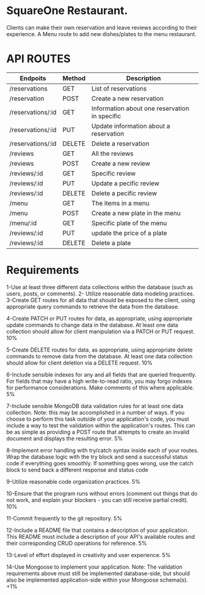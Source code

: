 

# SquareOne Restaurant.

Clients can make their own reservation and leave reviews according to their experience. 
A Menu route to add new dishes/plates to the menu restaurant. 

<h1> API ROUTES </h1>

| Endpoits      | Method        |Description    | 
| ------------- | ------------- | ------------- |
| /reservations | GET           | List of reservations  | 
| /reservation | POST | Create a new reservation |
| /reservations/:id  | GET      | Information about one reservation in specific | 
| /reservations/:id  | PUT    |Update information about a reservation | 
| /reservations/:id  | DELETE    |Delete a reservation| 
| /reviews     | GET            | All the reviews|
| /reviews     | POST           | Create a new review|
| /reviews/:id | GET            | Specific review|
| /reviews/:id | PUT           | Update a pecific review|
| /reviews/:id | DELETE         | Delete a pecific review|
| /menu  | GET            |The items in a menu|
| /menu    | POST           | Create a new plate in the menu|
| /menu/:id | GET            | Specific plate of the menu|
| /reviews/:id | PUT           | update the price of a plate|
| /reviews/:id | DELETE         | Delete a plate|


<h1>Requirements</h1>

1-Use at least three different data collections within the database (such as users, posts, or comments).
2- Utilize reasonable data modeling practices.
3-Create GET routes for all data that should be exposed to the client, using appropriate query commands to retrieve the data from the database.

4-Create PATCH or PUT routes for data, as appropriate, using appropriate update commands to change data in the database. At least one data collection should allow for client manipulation via a PATCH or PUT request. 10%

5-Create DELETE routes for data, as appropriate, using appropriate delete commands to remove data from the database. At least one data collection should allow for client deletion via a DELETE request. 10%

6-Include sensible indexes for any and all fields that are queried frequently. For fields that may have a high write-to-read ratio, you may forgo indexes for performance considerations. Make comments of this where applicable. 5%

7-Include sensible MongoDB data validation rules for at least one data collection. Note: this may be accomplished in a number of ways. If you choose to perform this task outside of your application's code, you must include a way to test the validation within the application's routes. This can be as simple as providing a POST route that attempts to create an invalid document and displays the resulting error. 5%

8-Implement error handling with try/catch syntax inside each of your routes. Wrap the database logic with the try block and send a successful status code if everything goes smoothly. If something goes wrong, use the catch block to send back a different response and status code

9-Utilize reasonable code organization practices. 5%

10-Ensure that the program runs without errors (comment out things that do not work, and explain your blockers - you can still receive partial credit). 10%

11-Commit frequently to the git repository. 5%

12-Include a README file that contains a description of your application. This README must include a description of your API's available routes and their corresponding CRUD operations for reference. 5%

13-Level of effort displayed in creativity and user experience. 5%

14-Use Mongoose to implement your application. Note: The validation requirements above must still be implemented database-side, but should also be implemented application-side within your Mongoose schema(s). +1%
